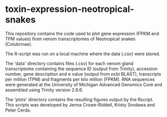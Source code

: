 # toxin-expression-neotropical-snakes

This repository contains the code used to plot gene expression (FPKM and TPM values) from venom transcriptomes of Neotropical snakes (Colubrinae).

The R-script was run on a local machine where the data (.csv) were stored.

The 'data' directory contains files (.csv) for each venom gland transcriptome containing the sequence ID (output from Trinity), accession number, gene description and e value (output from ncbi BLAST), transcripts per million (TPM) and fragments per kilo million (FPKM). RNA sequences were generated at the University of Michigan Advanced Genomics Core and assembled using Trinity version 2.6.6.

The 'plots' directory contains the resulting figures output by the Rscript. This scripts was developed by Jenna Crowe-Riddell, Kristy Srodawa and Peter Cerda.
